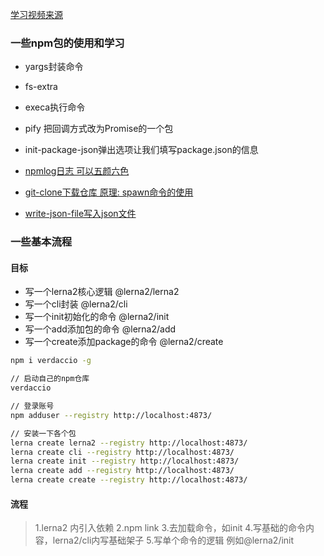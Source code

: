 [学习视频来源](https://www.bilibili.com/video/BV1s44y1C7an?spm_id_from=333.337.search-card.all.click)

### 一些npm包的使用和学习

- yargs封装命令

- fs-extra

- execa执行命令

- pify 把回调方式改为Promise的一个包

- init-package-json弹出选项让我们填写package.json的信息

- [npmlog日志 可以五颜六色](https://www.npmjs.com/package/npmlog)

- [git-clone下载仓库 原理: spawn命令的使用](https://www.npmjs.com/package/git-clone)

- [write-json-file写入json文件](https://www.npmjs.com/package/write-json-file)



### 一些基本流程

#### 目标
- 写一个lerna2核心逻辑  @lerna2/lerna2
- 写一个cli封装  @lerna2/cli
- 写一个init初始化的命令 @lerna2/init
- 写一个add添加包的命令 @lerna2/add
- 写一个create添加package的命令 @lerna2/create

```bash
npm i verdaccio -g

// 启动自己的npm仓库
verdaccio

// 登录账号
npm adduser --registry http://localhost:4873/

// 安装一下各个包
lerna create lerna2 --registry http://localhost:4873/
lerna create cli --registry http://localhost:4873/  
lerna create init --registry http://localhost:4873/
lerna create add --registry http://localhost:4873/
lerna create create --registry http://localhost:4873/
```
#### 流程
> 1.lerna2 内引入依赖
> 2.npm link
> 3.去加载命令，如init
> 4.写基础的命令内容，lerna2/cli内写基础架子
> 5.写单个命令的逻辑 例如@lerna2/init
